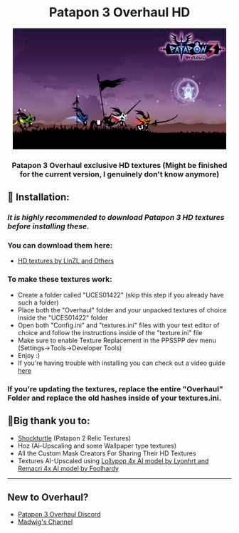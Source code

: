 <h1 align = "center"> Patapon 3 Overhaul HD </h1>
<p align="center">
  <a href="" rel="noopener">
 <img width=480px height=272px src="https://github.com/KnotSora/Patapon-3-Overhaul-HD-Textures/blob/main/Overhaul/TODO/PIC1.PNG" alt="Patapon 3 Overhaul"></a>
</p>
<div>
<h3 align = "center">Patapon 3 Overhaul exclusive HD textures (Might be finished for the current version, I genuinely don't know anymore)</h3>
</div>


## 🎯 Installation:
### *It is highly recommended to download Patapon 3 HD textures before installing these.*
### You can download them here: 
- [HD textures by LinZL and Others](https://github.com/Lin-zl522/Patapon-3-HD-Texture-Pack)
### To make these textures work:
- Create a folder called "UCES01422" (skip this step if you already have such a folder)
- Place both the "Overhaul" folder and your unpacked textures of choice inside the "UCES01422" folder
- Open both "Config.ini" and "textures.ini" files with your text editor of choice and follow the instructions inside of the "texture.ini" file
- Make sure to enable Texture Replacement in the PPSSPP dev menu (Settings->Tools->Developer Tools)
- Enjoy :)
- If you're having trouble with installing you can check out a video guide [here](https://www.youtube.com/watch?v=Dma6807XnzQ)
### If you're updating the textures, replace the entire "Overhaul" Folder and replace the old hashes inside of your textures.ini.
## 🌟Big thank you to:

- [Shockturtle](https://github.com/shockturtle) (Patapon 2 Relic Textures)
- Hoz (Ai-Upscaling and some Wallpaper type textures)
- All the Custom Mask Creators For Sharing Their HD Textures
- Textures AI-Upscaled using [Lollypop 4x AI model by Lyonhrt and Remacri 4x AI model by Foolhardy](https://upscale.wiki/wiki/Model_Database#Universal_Models "Upscale Wiki")
***
## New to Overhaul?
- [Patapon 3 Overhaul Discord](https://discord.gg/gX2EZe6EJj)
- [Madwig's Channel](https://www.youtube.com/@m4dwig)
